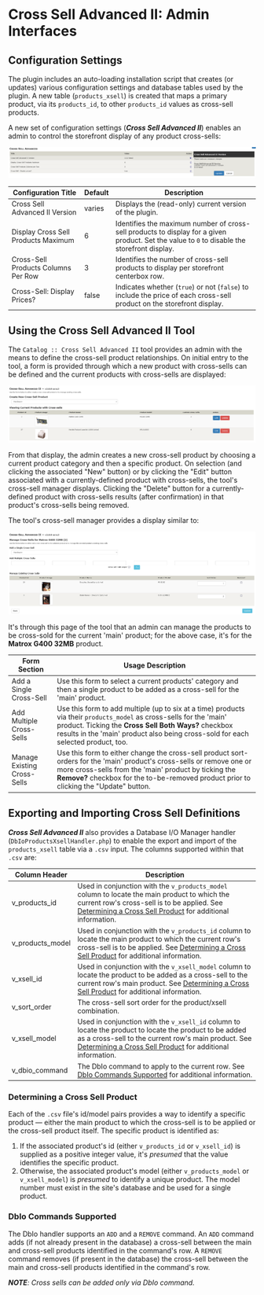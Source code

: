 # Cross Sell Advanced II: Admin Interfaces

## Configuration Settings

The plugin includes an auto-loading installation script that creates (or updates) various configuration settings and database tables used by the plugin.  A new table (`products_xsell`) is created that maps a primary product, via its `products_id`, to other `products_id` values as cross-sell products.

A new set of configuration settings (***Cross Sell Advanced II***) enables an admin to control the storefront display of any product cross-sells:

![Configuration Settings](./images/configuration.png)

| Configuration Title                 | Default | Description                                                  |
| ----------------------------------- | ------- | ------------------------------------------------------------ |
| Cross Sell Advanced II Version      | varies  | Displays the (read-only) current version of the plugin.      |
| Display Cross Sell Products Maximum | 6       | Identifies the maximum number of cross-sell products to display for a given product.  Set the value to `0` to disable the storefront display. |
| Cross-Sell Products Columns Per Row | 3       | Identifies the number of cross-sell products to display per storefront centerbox row. |
| Cross-Sell: Display Prices?         | false   | Indicates whether (`true`) or not (`false`) to include the price of each cross-sell product on the storefront display. |

## Using the Cross Sell Advanced II Tool

The `Catalog :: Cross Sell Advanced II` tool provides an admin with the means to define the cross-sell product relationships.  On initial entry to the tool, a form is provided through which a new product with cross-sells can be defined and the current products with cross-sells are displayed:

![Cross Sell Advanced II: Initial Display](./images/cross_sell_admin_main.png)

From that display, the admin creates a new cross-sell product by choosing a current product category and then a specific product.  On selection (and clicking the associated "New" button) or by clicking the "Edit" button associated with a currently-defined product with cross-sells, the tool's cross-sell manager displays.  Clicking the "Delete" button for a currently-defined product with cross-sells results (after confirmation) in that product's cross-sells being removed.

The tool's cross-sell manager provides a display similar to:

![Cross Sell Advanced II: Managing Cross Sells](./images/cross_sell_admin_manage.png)

It's through this page of the tool that an admin can manage the products to be cross-sold for the current 'main' product; for the above case, it's for the **Matrox G400 32MB** product.

| Form Section                | Usage Description                                            |
| --------------------------- | ------------------------------------------------------------ |
| Add a Single Cross-Sell     | Use this form to select a current products' category and then a single product to be added as a cross-sell for the 'main' product. |
| Add Multiple Cross-Sells    | Use this form to add multiple (up to six at a time) products via their `products_model` as cross-sells for the 'main' product.  Ticking the **Cross Sell Both Ways?**  checkbox results in the 'main' product also being cross-sold for each selected product, too. |
| Manage Existing Cross-Sells | Use this form to either change the cross-sell product sort-orders for the 'main' product's cross-sells or remove one or more cross-sells from the 'main' product by ticking the **Remove?** checkbox for the to-be-removed product prior to clicking the "Update" button. |

## Exporting and Importing Cross Sell Definitions

***Cross Sell Advanced II*** also provides a Database I/O Manager handler (`DbIoProductsXsellHandler.php`) to enable the export and import of the `products_xsell` table via a `.csv` input.  The columns supported within that `.csv` are:

| Column Header    | Description                                                  |
| ---------------- | ------------------------------------------------------------ |
| v_products_id    | Used in conjunction with the `v_products_model` column to locate the main product to which the current row's cross-sell is to be applied.  See [Determining a Cross Sell Product](#determining-a-cross-sell-product) for additional information. |
| v_products_model | Used in conjunction with the `v_products_id` column to locate the main product to which the current row's cross-sell is to be applied.  See [Determining a Cross Sell Product](#determining-a-cross-sell-product) for additional information. |
| v_xsell_id       | Used in conjunction with the `v_xsell_model` column to locate the product to be added as a cross-sell to the current row's main product.  See [Determining a Cross Sell Product](#determining-a-cross-sell-product) for additional information. |
| v_sort_order     | The cross-sell sort order for the product/xsell combination. |
| v_xsell_model    | Used in conjunction with the `v_xsell_id` column to locate the product to locate the product to be added as a cross-sell to the current row's main product.  See [Determining a Cross Sell Product](#determining-a-cross-sell-product) for additional information. |
| v_dbio_command   | The DbIo command to apply to the current row.  See [DbIo Commands Supported](#dbio-commands-supported) for additional information. |

### Determining a Cross Sell Product

Each of the `.csv` file's id/model pairs provides a way to identify a specific product &mdash; either the main product to which the cross-sell is to be applied or the cross-sell product itself.  The specific product is identified as:

1. If the associated product's id (either `v_products_id` or `v_xsell_id`)  is supplied as a positive integer value, it's *presumed* that the value identifies the specific product.
2. Otherwise, the associated product's model (either `v_products_model` or `v_xsell_model`) is *presumed* to identify a unique product.  The model number must exist in the site's database and be used for a single product.

### DbIo Commands Supported

The DbIo handler supports an `ADD` and a `REMOVE` command.  An `ADD` command adds (if not already present in the database) a cross-sell between the main and cross-sell products identified in the command's row.  A `REMOVE` command removes (if present in the database) the cross-sell between the main and cross-sell products identified in the command's row.

***NOTE**: Cross sells can be added only via DbIo command.*